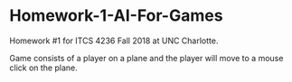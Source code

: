 # Homework-1-AI-For-Games


Homework #1 for ITCS 4236 Fall 2018 at UNC Charlotte.

Game consists of a player on a plane and the player will move to a mouse click on the plane. 
